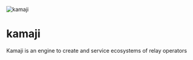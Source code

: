 ![kamaji](https://github.com/XLabs/kamaji/assets/12457451/bf60762f-3028-4611-b1db-e0cc66706103)
# kamaji
Kamaji is an engine to create and service ecosystems of relay operators
